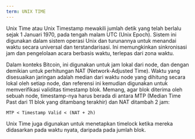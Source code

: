 ```yaml
---
term: UNIX TIME
---
```


Unix Time atau Unix Timestamp mewakili jumlah detik yang telah berlalu sejak 1 Januari 1970, pada tengah malam UTC (Unix Epoch). Sistem ini digunakan dalam sistem operasi Unix dan turunannya untuk menandai waktu secara universal dan terstandarisasi. Ini memungkinkan sinkronisasi jam dan pengelolaan acara berbasis waktu, terlepas dari zona waktu.

Dalam konteks Bitcoin, ini digunakan untuk jam lokal dari node, dan dengan demikian untuk perhitungan NAT (Network-Adjusted Time). Waktu yang disesuaikan jaringan adalah median dari waktu node yang dihitung secara lokal oleh setiap node, dan referensi ini kemudian digunakan untuk memverifikasi validitas timestamp blok. Memang, agar blok diterima oleh sebuah node, timestamp-nya harus berada di antara MTP (Median Time Past dari 11 blok yang ditambang terakhir) dan NAT ditambah 2 jam:

```text
MTP < Timestamp Valid < (NAT + 2h)
```

Unix Time juga digunakan untuk menetapkan timelock ketika mereka didasarkan pada waktu nyata, daripada pada jumlah blok.